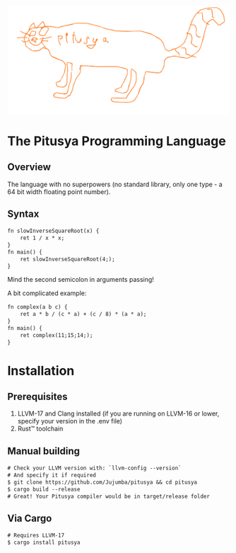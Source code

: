 <p align="center">
  <img src="dont-readme/PITUSYA.svg" alt="(=^･ω･^=)"/>
</p>

# The Pitusya Programming Language

## Overview
The language with no superpowers (no standard library, only one type - a 64 bit width floating point number).

## Syntax
```pitusya
fn slowInverseSquareRoot(x) {
    ret 1 / x * x;
}
fn main() {
    ret slowInverseSquareRoot(4;);
}
```
Mind the second semicolon in arguments passing!

A bit complicated example:
```pitusya
fn complex(a b c) {
    ret a * b / (c * a) + (c / 8) * (a * a);
}
fn main() {
    ret complex(11;15;14;);
}
```

# Installation
## Prerequisites 
1) LLVM-17 and Clang installed (if you are running on LLVM-16 or lower, specify your version in the .env file)
2) Rust™ toolchain

## Manual building
```shell
# Check your LLVM version with: `llvm-config --version`
# And specify it if required
$ git clone https://github.com/Jujumba/pitusya && cd pitusya
$ cargo build --release
# Great! Your Pitusya compiler would be in target/release folder
```

## Via Cargo
```shell
# Requires LLVM-17
$ cargo install pitusya
```